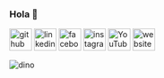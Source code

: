 ### Hola 👋


[<img src='https://cdn.jsdelivr.net/npm/simple-icons@3.0.1/icons/github.svg' alt='github' height='40'>](https://github.com/kk)  [<img src='https://cdn.jsdelivr.net/npm/simple-icons@3.0.1/icons/linkedin.svg' alt='linkedin' height='40'>](https://www.linkedin.com/in/kk/)  [<img src='https://cdn.jsdelivr.net/npm/simple-icons@3.0.1/icons/facebook.svg' alt='facebook' height='40'>](https://www.facebook.com/kk)  [<img src='https://cdn.jsdelivr.net/npm/simple-icons@3.0.1/icons/instagram.svg' alt='instagram' height='40'>](https://www.instagram.com/kk/)  [<img src='https://cdn.jsdelivr.net/npm/simple-icons@3.0.1/icons/youtube.svg' alt='YouTube' height='40'>](https://www.youtube.com/channel/kk)  [<img src='https://cdn.jsdelivr.net/npm/simple-icons@3.0.1/icons/icloud.svg' alt='website' height='40'>](kk) 

![dino](https://user-images.githubusercontent.com/46871300/98968928-b69fc700-24e4-11eb-9d5d-12f0814c379a.gif)



